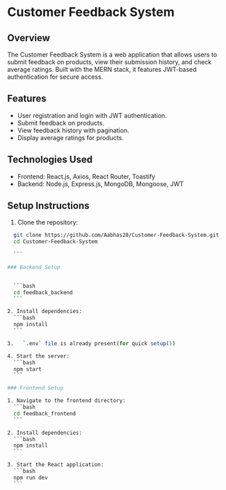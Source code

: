 # Customer Feedback System

## Overview

The Customer Feedback System is a web application that allows users to submit feedback on products, view their submission history, and check average ratings. Built with the MERN stack, it features JWT-based authentication for secure access.

## Features

- User registration and login with JWT authentication.
- Submit feedback on products.
- View feedback history with pagination.
- Display average ratings for products.

## Technologies Used

- Frontend: React.js, Axios, React Router, Toastify
- Backend: Node.js, Express.js, MongoDB, Mongoose, JWT

## Setup Instructions

1. Clone the repository:

  ```bash
    git clone https://github.com/Aabhas28/Customer-Feedback-System.git
    cd Customer-Feedback-System
    
    ```

### Backend Setup


    ```bash
    cd feedback_backend
    ```

2. Install dependencies:
    ```bash
    npm install
    ```

3.   `.env` file is already present(for quick setup())

4. Start the server:
    ```bash
    npm start
    ```

### Frontend Setup

1. Navigate to the frontend directory:
    ```bash
    cd feedback_frontend
    ```

2. Install dependencies:
    ```bash
    npm install
    ```

3. Start the React application:
    ```bash
    npm run dev
    ```


